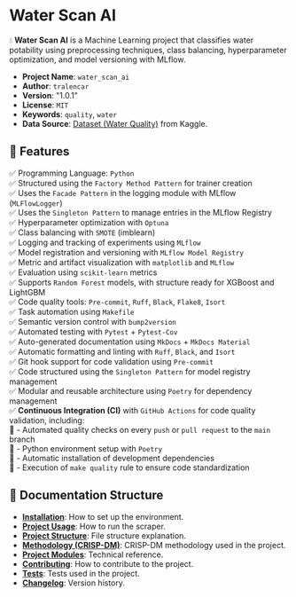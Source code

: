 # Water Scan AI

💧 **Water Scan AI** is a Machine Learning project that classifies water potability using preprocessing techniques, class balancing, hyperparameter optimization, and model versioning with MLflow.

- **Project Name**: `water_scan_ai`
- **Author**: `tralencar`
- **Version**: "1.0.1"
- **License**: `MIT`
- **Keywords**: `quality`, `water`
- **Data Source**: [Dataset (Water Quality)](https://www.kaggle.com/datasets/adityakadiwal/water-potability/data) from Kaggle.

## 🔹 Features

✅ Programming Language: `Python` <br>
✅ Structured using the `Factory Method Pattern` for trainer creation <br>
✅ Uses the `Facade Pattern` in the logging module with MLflow (`MLFlowLogger`) <br>
✅ Uses the `Singleton Pattern` to manage entries in the MLflow Registry <br>
✅ Hyperparameter optimization with `Optuna` <br>
✅ Class balancing with `SMOTE` (imblearn) <br>
✅ Logging and tracking of experiments using `MLflow` <br>
✅ Model registration and versioning with `MLflow Model Registry` <br>
✅ Metric and artifact visualization with `matplotlib` and `MLflow` <br>
✅ Evaluation using `scikit-learn` metrics <br>
✅ Supports `Random Forest` models, with structure ready for XGBoost and LightGBM <br>
✅ Code quality tools: `Pre-commit`, `Ruff`, `Black`, `Flake8`, `Isort` <br>
✅ Task automation using `Makefile` <br>
✅ Semantic version control with `bump2version` <br>
✅ Automated testing with `Pytest` + `Pytest-Cov` <br>
✅ Auto-generated documentation using `MkDocs` + `MkDocs Material` <br>
✅ Automatic formatting and linting with `Ruff`, `Black`, and `Isort` <br>
✅ Git hook support for code validation using `Pre-commit` <br>
✅ Code structured using the `Singleton Pattern` for model registry management <br>
✅ Modular and reusable architecture using `Poetry` for dependency management <br>
✅ **Continuous Integration (CI)** with `GitHub Actions` for code quality validation, including: <br>
🔹 - Automated quality checks on every `push` or `pull request` to the `main` branch <br>
🔹 - Python environment setup with `Poetry` <br>
🔹 - Automatic installation of development dependencies <br>
🔹 - Execution of `make quality` rule to ensure code standardization <br>

## 🔹 Documentation Structure
- **[Installation](installation.md)**: How to set up the environment.
- **[Project Usage](usage.md)**: How to run the scraper.
- **[Project Structure](project_structure.md)**: File structure explanation.
- **[Methodology (CRISP-DM)](crisp_dm_stages.md)**: CRISP-DM methodology used in the project.
- **[Project Modules](modules_index.md)**: Technical reference.
- **[Contributing](contributing.md)**: How to contribute to the project.
- **[Tests](tests.md)**: Tests used in the project.
- **[Changelog](changelog.md)**: Version history.
